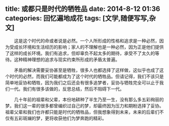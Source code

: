 title: 或都只是时代的牺牲品
date: 2014-8-12 01:36	
categories: 回忆遍地成花
tags: [文学,随便写写,杂文]
---
　　这是这个时代的命或者说是必然。一个人所形成的性格和追求是一种必然，因为受成长环境和生活经历的影响；家人的不理解也是一种必然，因为正是他们提供了这样的成长环境。我们有追求，但却辜负不起太多的期待，承受不了太久的等待。这种精神理想的追求与现实约束所形成的矛盾太普遍。

　　矛盾的解决需要妥协甚至是牺牲，很多人也都选择了这样做，这似乎也成了这个时代的必然，而我们可能都成为了这个时代的牺牲品。但请记得，我们不该只是简单地妥协和牺牲，因为我们之后还会有很多追梦者，妥协与牺牲完全可以止于我们一代。我们有很多该做的，反思总结，然后不阻碍下一代。

　　几十年前的祖辈和父辈，本份地耕种了半生乃至一生，没有那么多五彩绚丽的梦。我们这一辈的很多都曾编织过自己的梦，却最终因为压力和期盼选择了妥协。祖辈父辈和我们也许都只能是时代的牺牲品，但我想象得到未来，未来的后辈们不仅有五彩斑斓的梦，更将收获他们为梦奔跑的精彩。